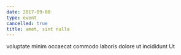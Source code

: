 ```yaml
---
date: 2017-09-08
type: event
cancelled: true
title: amet, sint nulla
---
```

voluptate minim occaecat commodo laboris dolore ut incididunt Ut